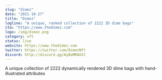 ```yaml
---
slug: "dimez"
date: "2021-10-27"
title: "Dimez"
logline: "A unique, ranked collection of 2222 3D dime bags"
cta: "https://www.thedimez.com"
logo: /img/dimez.png
category: nft
status: live
website: https://www.thedimez.com
twitter: https://twitter.com/DimezNft
discord: http://discord.gg/AyBaMRAGtC
---
```


A unique collection of 2222 dynamically rendered 3D dime bags with hand-illustrated attributes
